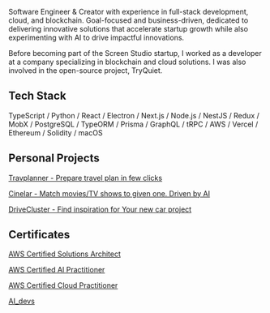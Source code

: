 Software Engineer & Creator with experience in full-stack development, cloud, and blockchain. Goal-focused and business-driven, dedicated to delivering innovative solutions that accelerate startup growth while also experimenting with AI to drive impactful innovations.

Before becoming part of the Screen Studio startup, I worked as a developer at a company specializing in blockchain and cloud solutions. I was also involved in the open-source project, TryQuiet.

## Tech Stack

TypeScript / Python / React / Electron / Next.js / Node.js / NestJS / Redux / MobX / PostgreSQL / TypeORM / Prisma / GraphQL / tRPC / AWS / Vercel / Ethereum / Solidity / macOS

## Personal Projects

[Travplanner - Prepare travel plan in few clicks](https://travplanner.vercel.app/)

[Cinelar - Match movies/TV shows to given one. Driven by AI](https://cinelar.vercel.app/)

[DriveCluster - Find inspiration for Your new car project](https://drivecluster.vercel.app/)

## Certificates

[AWS Certified Solutions Architect](https://www.credly.com/badges/6b7f8a8b-5204-4c77-bf38-bfb7f5ff4e9d/public_url)

[AWS Certified AI Practitioner](https://www.credly.com/badges/322d55a1-6153-4e68-9022-0c47a6292885/public_url)

[AWS Certified Cloud Practitioner](https://www.credly.com/badges/f094fd46-6e4a-41c6-a904-4fed8d31b1ce/public_url)

[AI_devs](https://credsverse.com/credentials/e9130bde-2689-4710-96e3-bb6a156cae71)

<!--
**casp3ro/casp3ro** is a ✨ _special_ ✨ repository because its `README.md` (this file) appears on your GitHub profile.

Here are some ideas to get you started:

- 🔭 I’m currently working on ...
- 🌱 I’m currently learning ...
- 👯 I’m looking to collaborate on ...
- 🤔 I’m looking for help with ...
- 💬 Ask me about ...
- 📫 How to reach me: ...
- 😄 Pronouns: ...
- ⚡ Fun fact: ...
-->
